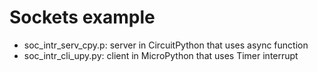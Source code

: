 # Sockets example
* soc_intr_serv_cpy.p: server in CircuitPython that uses async function
* soc_intr_cli_upy.py: client in MicroPython that uses Timer interrupt 

